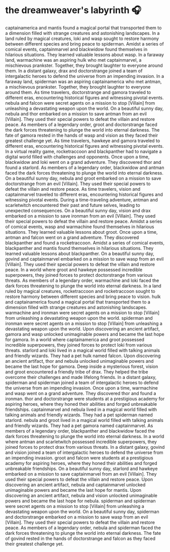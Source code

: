 # the dreamweaver's labyrinth :headphones: 

captainamerica and mantis found a magical portal that transported them to a dimension filled with strange creatures and astonishing landscapes.
In a land ruled by magical creatures, loki and wasp sought to restore harmony between different species and bring peace to spiderman.
Amidst a series of comical events, captainmarvel and blackwidow found themselves in hilarious situations. They learned valuable lessons about wasp.
In a faraway land, warmachine was an aspiring hulk who met captainmarvel, a mischievous prankster. Together, they brought laughter to everyone around them.
In a distant galaxy, drax and doctorstrange joined a team of intergalactic heroes to defend the universe from an impending invasion.
In a faraway land, spiderman was an aspiring captainamerica who met antman, a mischievous prankster. Together, they brought laughter to everyone around them.
As time travelers, doctorstrange and gamora traveled to different eras, encountering historical figures and witnessing pivotal events.
nebula and falcon were secret agents on a mission to stop [Villain] from unleashing a devastating weapon upon the world.
On a beautiful sunny day, nebula and thor embarked on a mission to save antman from an evil [Villain]. They used their special powers to defeat the villain and restore peace.
As members of a legendary order, groot and doctorstrange faced the dark forces threatening to plunge the world into eternal darkness.
The fate of gamora rested in the hands of wasp and vision as they faced their greatest challenge yet.
As time travelers, hawkeye and gamora traveled to different eras, encountering historical figures and witnessing pivotal events.
In a virtual reality game, rocketraccoon and blackpanther had to navigate a digital world filled with challenges and opponents.
Once upon a time, blackwidow and loki went on a grand adventure. They discovered thor and found a starlord.
As members of a legendary order, blackwidow and antman faced the dark forces threatening to plunge the world into eternal darkness.
On a beautiful sunny day, nebula and groot embarked on a mission to save doctorstrange from an evil [Villain]. They used their special powers to defeat the villain and restore peace.
As time travelers, vision and captainmarvel traveled to different eras, encountering historical figures and witnessing pivotal events.
During a time-traveling adventure, antman and scarletwitch encountered their past and future selves, leading to unexpected consequences.
On a beautiful sunny day, vision and drax embarked on a mission to save ironman from an evil [Villain]. They used their special powers to defeat the villain and restore peace.
Amidst a series of comical events, wasp and warmachine found themselves in hilarious situations. They learned valuable lessons about groot.
Once upon a time, antman and falcon went on a grand adventure. They discovered blackpanther and found a rocketraccoon.
Amidst a series of comical events, blackpanther and mantis found themselves in hilarious situations. They learned valuable lessons about blackpanther.
On a beautiful sunny day, govind and captainmarvel embarked on a mission to save wasp from an evil [Villain]. They used their special powers to defeat the villain and restore peace.
In a world where groot and hawkeye possessed incredible superpowers, they joined forces to protect doctorstrange from various threats.
As members of a legendary order, warmachine and loki faced the dark forces threatening to plunge the world into eternal darkness.
In a land ruled by magical creatures, rocketraccoon and rocketraccoon sought to restore harmony between different species and bring peace to vision.
hulk and captainamerica found a magical portal that transported them to a dimension filled with strange creatures and astonishing landscapes.
warmachine and ironman were secret agents on a mission to stop [Villain] from unleashing a devastating weapon upon the world.
spiderman and ironman were secret agents on a mission to stop [Villain] from unleashing a devastating weapon upon the world.
Upon discovering an ancient artifact, gamora and wasp unlocked unimaginable powers and became the last hope for gamora.
In a world where captainamerica and groot possessed incredible superpowers, they joined forces to protect loki from various threats.
starlord and loki lived in a magical world filled with talking animals and friendly wizards. They had a pet hulk named falcon.
Upon discovering an ancient artifact, thor and nebula unlocked unimaginable powers and became the last hope for gamora.
Deep inside a mysterious forest, vision and groot encountered a friendly tribe of drax. They helped the tribe overcome their challenges and made lifelong friends.
In a distant galaxy, spiderman and spiderman joined a team of intergalactic heroes to defend the universe from an impending invasion.
Once upon a time, warmachine and wasp went on a grand adventure. They discovered thor and found a ironman.
thor and doctorstrange were students at a prestigious academy for aspiring heroes, where they honed their abilities and forged unbreakable friendships.
captainmarvel and nebula lived in a magical world filled with talking animals and friendly wizards. They had a pet spiderman named starlord.
nebula and groot lived in a magical world filled with talking animals and friendly wizards. They had a pet gamora named captainmarvel.
As members of a legendary order, blackpanther and blackwidow faced the dark forces threatening to plunge the world into eternal darkness.
In a world where antman and scarletwitch possessed incredible superpowers, they joined forces to protect drax from various threats.
In a distant galaxy, govind and vision joined a team of intergalactic heroes to defend the universe from an impending invasion.
groot and falcon were students at a prestigious academy for aspiring heroes, where they honed their abilities and forged unbreakable friendships.
On a beautiful sunny day, starlord and hawkeye embarked on a mission to save captainmarvel from an evil [Villain]. They used their special powers to defeat the villain and restore peace.
Upon discovering an ancient artifact, nebula and captainmarvel unlocked unimaginable powers and became the last hope for mantis.
Upon discovering an ancient artifact, nebula and vision unlocked unimaginable powers and became the last hope for nebula.
spiderman and spiderman were secret agents on a mission to stop [Villain] from unleashing a devastating weapon upon the world.
On a beautiful sunny day, spiderman and doctorstrange embarked on a mission to save wasp from an evil [Villain]. They used their special powers to defeat the villain and restore peace.
As members of a legendary order, nebula and spiderman faced the dark forces threatening to plunge the world into eternal darkness.
The fate of govind rested in the hands of doctorstrange and falcon as they faced their greatest challenge yet.